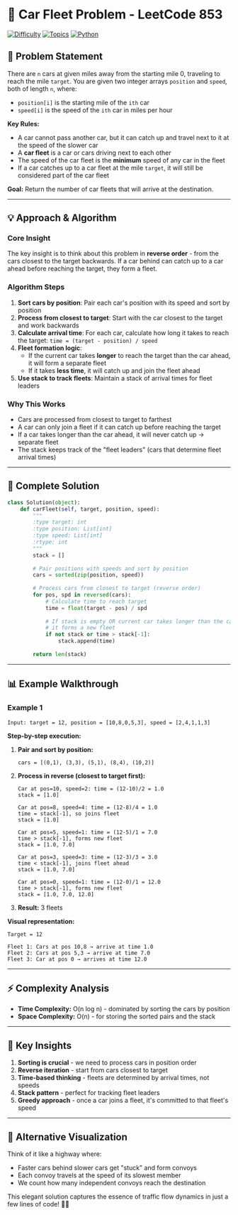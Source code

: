 # 🚗 Car Fleet Problem - LeetCode 853

[![Difficulty](https://img.shields.io/badge/Difficulty-Medium-orange.svg)](https://leetcode.com/problems/car-fleet/)
[![Topics](https://img.shields.io/badge/Topics-Array%20%7C%20Stack%20%7C%20Sorting-blue.svg)]()
[![Python](https://img.shields.io/badge/Language-Python-3776ab.svg)](https://www.python.org/)

## 🎯 Problem Statement

There are `n` cars at given miles away from the starting mile 0, traveling to reach the mile `target`. You are given two integer arrays `position` and `speed`, both of length `n`, where:
- `position[i]` is the starting mile of the `ith` car
- `speed[i]` is the speed of the `ith` car in miles per hour

**Key Rules:**
- A car cannot pass another car, but it can catch up and travel next to it at the speed of the slower car
- A **car fleet** is a car or cars driving next to each other
- The speed of the car fleet is the **minimum** speed of any car in the fleet
- If a car catches up to a car fleet at the mile `target`, it will still be considered part of the car fleet

**Goal:** Return the number of car fleets that will arrive at the destination.

---

## 💡 Approach & Algorithm

### Core Insight
The key insight is to think about this problem in **reverse order** - from the cars closest to the target backwards. If a car behind can catch up to a car ahead before reaching the target, they form a fleet.

### Algorithm Steps

1. **Sort cars by position**: Pair each car's position with its speed and sort by position
2. **Process from closest to target**: Start with the car closest to the target and work backwards
3. **Calculate arrival time**: For each car, calculate how long it takes to reach the target: `time = (target - position) / speed`
4. **Fleet formation logic**: 
   - If the current car takes **longer** to reach the target than the car ahead, it will form a separate fleet
   - If it takes **less time**, it will catch up and join the fleet ahead
5. **Use stack to track fleets**: Maintain a stack of arrival times for fleet leaders

### Why This Works
- Cars are processed from closest to target to farthest
- A car can only join a fleet if it can catch up before reaching the target
- If a car takes longer than the car ahead, it will never catch up → separate fleet
- The stack keeps track of the "fleet leaders" (cars that determine fleet arrival times)

---

## 🔧 Complete Solution

```python
class Solution(object):
    def carFleet(self, target, position, speed):
        """
        :type target: int
        :type position: List[int]
        :type speed: List[int]
        :rtype: int
        """
        stack = []
       
        # Pair positions with speeds and sort by position
        cars = sorted(zip(position, speed))
        
        # Process cars from closest to target (reverse order)
        for pos, spd in reversed(cars):
            # Calculate time to reach target
            time = float(target - pos) / spd
            
            # If stack is empty OR current car takes longer than the car ahead,
            # it forms a new fleet
            if not stack or time > stack[-1]:
                stack.append(time)
           
        return len(stack)
```

---

## 📊 Example Walkthrough

### Example 1
```
Input: target = 12, position = [10,8,0,5,3], speed = [2,4,1,1,3]
```

**Step-by-step execution:**

1. **Pair and sort by position:**
   ```
   cars = [(0,1), (3,3), (5,1), (8,4), (10,2)]
   ```

2. **Process in reverse (closest to target first):**
   ```
   Car at pos=10, speed=2: time = (12-10)/2 = 1.0
   stack = [1.0]
   
   Car at pos=8, speed=4: time = (12-8)/4 = 1.0  
   time = stack[-1], so joins fleet
   stack = [1.0]
   
   Car at pos=5, speed=1: time = (12-5)/1 = 7.0
   time > stack[-1], forms new fleet
   stack = [1.0, 7.0]
   
   Car at pos=3, speed=3: time = (12-3)/3 = 3.0
   time < stack[-1], joins fleet ahead
   stack = [1.0, 7.0]
   
   Car at pos=0, speed=1: time = (12-0)/1 = 12.0
   time > stack[-1], forms new fleet
   stack = [1.0, 7.0, 12.0]
   ```

3. **Result:** 3 fleets

**Visual representation:**
```
Target = 12

Fleet 1: Cars at pos 10,8 → arrive at time 1.0
Fleet 2: Cars at pos 5,3 → arrive at time 7.0  
Fleet 3: Car at pos 0 → arrives at time 12.0
```

---

## ⚡ Complexity Analysis

- **Time Complexity:** O(n log n) - dominated by sorting the cars by position
- **Space Complexity:** O(n) - for storing the sorted pairs and the stack

---

## 🧠 Key Insights

1. **Sorting is crucial** - we need to process cars in position order
2. **Reverse iteration** - start from cars closest to target
3. **Time-based thinking** - fleets are determined by arrival times, not speeds
4. **Stack pattern** - perfect for tracking fleet leaders
5. **Greedy approach** - once a car joins a fleet, it's committed to that fleet's speed

---

## 🎨 Alternative Visualization

Think of it like a highway where:
- Faster cars behind slower cars get "stuck" and form convoys
- Each convoy travels at the speed of its slowest member
- We count how many independent convoys reach the destination

This elegant solution captures the essence of traffic flow dynamics in just a few lines of code! 🚗💨